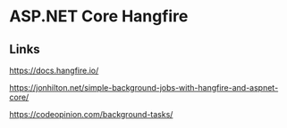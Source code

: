 # ASP.NET Core Hangfire

## Links

https://docs.hangfire.io/

https://jonhilton.net/simple-background-jobs-with-hangfire-and-aspnet-core/

https://codeopinion.com/background-tasks/